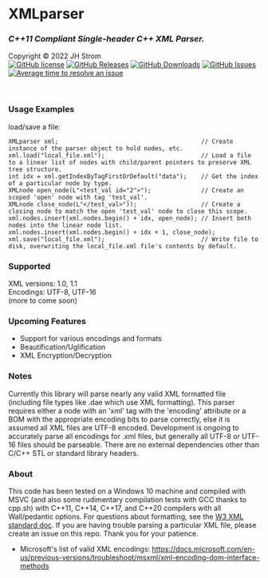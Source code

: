# XMLparser
### _C++11 Compliant Single-header C++ XML Parser._  

Copyright &copy; 2022 JH Strom  
[![GitHub license](https://img.shields.io/badge/license-MIT-blue.svg)](https://raw.githubusercontent.com/jstrom2002/XMLparser/main/LICENSE)
[![GitHub Releases](https://img.shields.io/github/release/jstrom2002/XMLparser.svg)](https://github.com/jstrom2002/json/releases)
[![GitHub Downloads](https://img.shields.io/github/downloads/jstrom2002/XMLparser/total)](https://github.com/jstrom2002/json/releases)
[![GitHub Issues](https://img.shields.io/github/issues/jstrom2002/XMLparser.svg)](https://github.com/jstrom2002/XMLparser/issues)
[![Average time to resolve an issue](https://isitmaintained.com/badge/resolution/jstrom2002/XMLparser.svg)](https://isitmaintained.com/project/jstrom2002/XMLparser "Average time to resolve an issue")
  
<br>

### Usage Examples  
load/save a file:
````
XMLparser xml;                                        // Create instance of the parser object to hold nodes, etc.
xml.load("local_file.xml");                           // Load a file to a linear list of nodes with child/parent pointers to preserve XML tree structure.
int idx = xml.getIndexByTagFirstOrDefault("data");    // Get the index of a particular node by type.
XMLnode open_node(L"<test_val id="2">");              // Create an scoped 'open' node with tag 'test_val'.
XMLnode close_node(L"</test_val>"));                  // Create a closing node to match the open 'test_val' node to close this scope.
xml.nodes.insert(xml.nodes.begin() + idx, open_node); // Insert both nodes into the linear node list.
xml.nodes.insert(xml.nodes.begin() + idx + 1, close_node);
xml.save("local_file.xml");                           // Write file to disk, overwriting the local_file.xml file's contents by default.
````

### Supported  
XML versions: 1.0, 1.1  
Encodings: UTF-8, UTF-16  
(more to come soon)  


### Upcoming Features  
- Support for various encodings and formats  
- Beautification/Uglification
- XML Encryption/Decryption


### Notes  
Currently this library will parse nearly any valid XML formatted file (including file types like .dae which use XML formatting). This parser requires either a node with an 'xml' tag with the 'encoding' attribute or a BOM with the appropriate encoding bits to parse correctly, else it is assumed all XML files are UTF-8 encoded. Development is ongoing to accurately parse all encodings for .xml files, but generally all UTF-8 or UTF-16 files should be parseable. There are no external dependencies other than C/C++ STL or standard library headers.  
  
  
### About  
This code has been tested on a Windows 10 machine and compiled with MSVC (and also some rudimentary compilation tests with GCC thanks to cpp.sh) with C++11, C++14, C++17, and C++20 compilers with all Wall/pedantic options. For questions about formatting, see the [W3 XML standard doc](https://www.w3.org/TR/xml/).  If you are having trouble parsing a particular XML file, please create an issue on this repo. Thank you for your patience.  

- Microsoft's list of valid XML encodings:  https://docs.microsoft.com/en-us/previous-versions/troubleshoot/msxml/xml-encoding-dom-interface-methods
